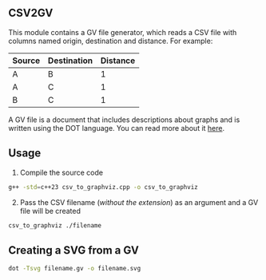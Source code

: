 ## CSV2GV

This module contains a GV file generator, which reads a CSV file with columns named origin, destination and distance. For example:

| Source | Destination | Distance |
| ------ | ----------- | -------- |
| A      | B           | 1        |
| A      | C           | 1        |
| B      | C           | 1        |

A GV file is a document that includes descriptions about graphs and is written using the DOT language. You can read more about it [here](https://graphviz.org/).
## Usage

1. Compile the source code

```bash
g++ -std=c++23 csv_to_graphviz.cpp -o csv_to_graphviz
```

2. Pass the CSV filename (*without the extension*) as an argument and a GV file will be created

```bash
csv_to_graphviz ./filename
```

## Creating a SVG from a GV

```bash
dot -Tsvg filename.gv -o filename.svg
```
